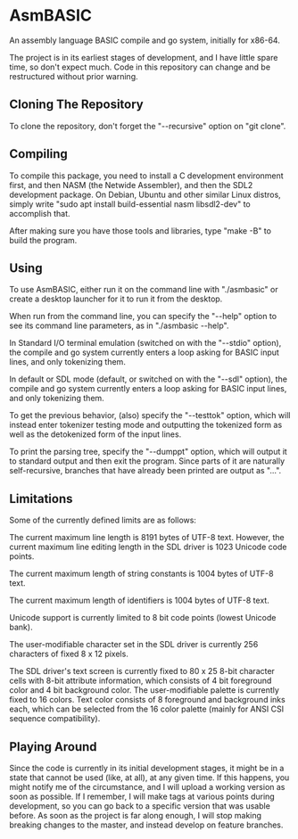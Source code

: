 # AsmBASIC

An assembly language BASIC compile and go system, initially for x86-64.

The project is in its earliest stages of development, and I have little spare time, so don't expect much.
Code in this repository can change and be restructured without prior warning.

## Cloning The Repository

To clone the repository, don't forget the "--recursive" option on "git clone".

## Compiling

To compile this package, you need to install a C development environment first, and then NASM (the Netwide Assembler), and then the SDL2 development package.
On Debian, Ubuntu and other similar Linux distros, simply write "sudo apt install build-essential nasm libsdl2-dev" to accomplish that.

After making sure you have those tools and libraries, type "make -B" to build the program.

## Using

To use AsmBASIC, either run it on the command line with "./asmbasic" or create a desktop launcher for it to run it from the desktop.

When run from the command line, you can specify the "--help" option to see its command line parameters, as in "./asmbasic --help".

In Standard I/O terminal emulation (switched on with the "--stdio" option), the compile and go system currently enters a loop asking for BASIC input lines, and only tokenizing them.

In default or SDL mode (default, or switched on with the "--sdl" option), the compile and go system currently enters a loop asking for BASIC input lines, and only tokenizing them.

To get the previous behavior, (also) specify the "--testtok" option, which will instead enter tokenizer testing mode and outputting the tokenized form as well as the detokenized form of the input lines.

To print the parsing tree, specify the "--dumppt" option, which will output it to standard output and then exit the program. Since parts of it are naturally self-recursive, branches that have already been printed are output as "...".

## Limitations

Some of the currently defined limits are as follows:

The current maximum line length is 8191 bytes of UTF-8 text. However, the current maximum line editing length in the SDL driver is 1023 Unicode code points.

The current maximum length of string constants is 1004 bytes of UTF-8 text.

The current maximum length of identifiers is 1004 bytes of UTF-8 text.

Unicode support is currently limited to 8 bit code points (lowest Unicode bank).

The user-modifiable character set in the SDL driver is currently 256 characters of fixed 8 x 12 pixels.

The SDL driver's text screen is currently fixed to 80 x 25 8-bit character cells with 8-bit attribute information, which consists of 4 bit foreground color and 4 bit background color. The user-modifiable palette is currently fixed to 16 colors. Text color consists of 8 foreground and background inks each, which can be selected from the 16 color palette (mainly for ANSI CSI sequence compatibility).

## Playing Around

Since the code is currently in its initial development stages, it might be in a state that cannot be used (like, at all), at any given time.
If this happens, you might notify me of the circumstance, and I will upload a working version as soon as possible.
If I remember, I will make tags at various points during development, so you can go back to a specific version that was usable before.
As soon as the project is far along enough, I will stop making breaking changes to the master, and instead develop on feature branches.
